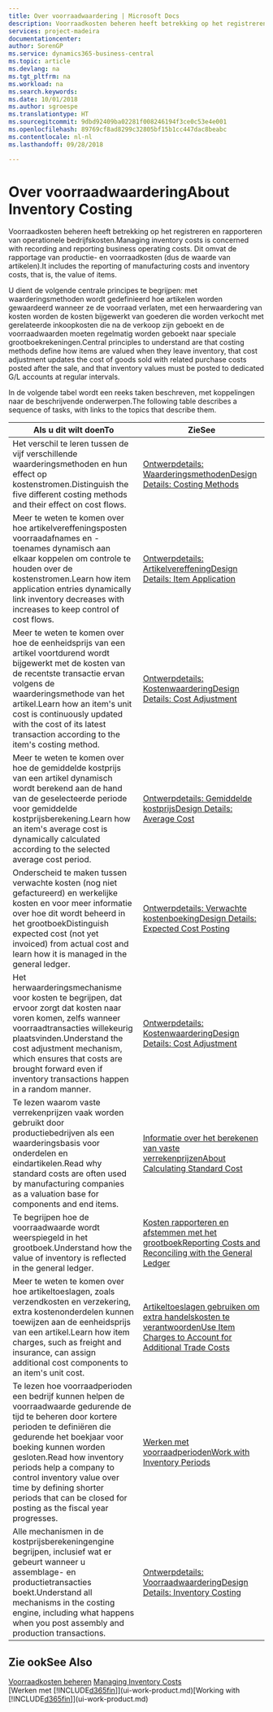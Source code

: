 ```yaml
---
title: Over voorraadwaardering | Microsoft Docs
description: Voorraadkosten beheren heeft betrekking op het registreren en rapporteren van operationele bedrijfskosten. Dit omvat de rapportage van productie- en voorraadkosten (dus de waarde van artikelen).
services: project-madeira
documentationcenter: 
author: SorenGP
ms.service: dynamics365-business-central
ms.topic: article
ms.devlang: na
ms.tgt_pltfrm: na
ms.workload: na
ms.search.keywords: 
ms.date: 10/01/2018
ms.author: sgroespe
ms.translationtype: HT
ms.sourcegitcommit: 9dbd92409ba02281f008246194f3ce0c53e4e001
ms.openlocfilehash: 89769cf8ad8299c32805bf15b1cc447dac8beabc
ms.contentlocale: nl-nl
ms.lasthandoff: 09/28/2018

---
```

# <a name="about-inventory-costing"></a><span data-ttu-id="574dc-104">Over voorraadwaardering</span><span class="sxs-lookup"><span data-stu-id="574dc-104">About Inventory Costing</span></span>
<span data-ttu-id="574dc-105">Voorraadkosten beheren heeft betrekking op het registreren en rapporteren van operationele bedrijfskosten.</span><span class="sxs-lookup"><span data-stu-id="574dc-105">Managing inventory costs is concerned with recording and reporting business operating costs.</span></span> <span data-ttu-id="574dc-106">Dit omvat de rapportage van productie- en voorraadkosten (dus de waarde van artikelen).</span><span class="sxs-lookup"><span data-stu-id="574dc-106">It includes the reporting of manufacturing costs and inventory costs, that is, the value of items.</span></span>  

 <span data-ttu-id="574dc-107">U dient de volgende centrale principes te begrijpen: met waarderingsmethoden wordt gedefinieerd hoe artikelen worden gewaardeerd wanneer ze de voorraad verlaten, met een herwaardering van kosten worden de kosten bijgewerkt van goederen die worden verkocht met gerelateerde inkoopkosten die na de verkoop zijn geboekt en de voorraadwaarden moeten regelmatig worden geboekt naar speciale grootboekrekeningen.</span><span class="sxs-lookup"><span data-stu-id="574dc-107">Central principles to understand are that costing methods define how items are valued when they leave inventory, that cost adjustment updates the cost of goods sold with related purchase costs posted after the sale, and that inventory values must be posted to dedicated G/L accounts at regular intervals.</span></span>  

 <span data-ttu-id="574dc-108">In de volgende tabel wordt een reeks taken beschreven, met koppelingen naar de beschrijvende onderwerpen.</span><span class="sxs-lookup"><span data-stu-id="574dc-108">The following table describes a sequence of tasks, with links to the topics that describe them.</span></span>   

|<span data-ttu-id="574dc-109">**Als u dit wilt doen**</span><span class="sxs-lookup"><span data-stu-id="574dc-109">**To**</span></span>|<span data-ttu-id="574dc-110">**Zie**</span><span class="sxs-lookup"><span data-stu-id="574dc-110">**See**</span></span>|  
|------------|-------------|  
|<span data-ttu-id="574dc-111">Het verschil te leren tussen de vijf verschillende waarderingsmethoden en hun effect op kostenstromen.</span><span class="sxs-lookup"><span data-stu-id="574dc-111">Distinguish the five different costing methods and their effect on cost flows.</span></span>|[<span data-ttu-id="574dc-112">Ontwerpdetails: Waarderingsmethoden</span><span class="sxs-lookup"><span data-stu-id="574dc-112">Design Details: Costing Methods</span></span>](design-details-costing-methods.md)|  
|<span data-ttu-id="574dc-113">Meer te weten te komen over hoe artikelvereffeningsposten voorraadafnames en -toenames dynamisch aan elkaar koppelen om controle te houden over de kostenstromen.</span><span class="sxs-lookup"><span data-stu-id="574dc-113">Learn how item application entries dynamically link inventory decreases with increases to keep control of cost flows.</span></span>|[<span data-ttu-id="574dc-114">Ontwerpdetails: Artikelvereffening</span><span class="sxs-lookup"><span data-stu-id="574dc-114">Design Details: Item Application</span></span>](design-details-item-application.md)|  
|<span data-ttu-id="574dc-115">Meer te weten te komen over hoe de eenheidsprijs van een artikel voortdurend wordt bijgewerkt met de kosten van de recentste transactie ervan volgens de waarderingsmethode van het artikel.</span><span class="sxs-lookup"><span data-stu-id="574dc-115">Learn how an item's unit cost is continuously updated with the cost of its latest transaction according to the item's costing method.</span></span>|[<span data-ttu-id="574dc-116">Ontwerpdetails: Kostenwaardering</span><span class="sxs-lookup"><span data-stu-id="574dc-116">Design Details: Cost Adjustment</span></span>](design-details-cost-adjustment.md)|  
|<span data-ttu-id="574dc-117">Meer te weten te komen over hoe de gemiddelde kostprijs van een artikel dynamisch wordt berekend aan de hand van de geselecteerde periode voor gemiddelde kostprijsberekening.</span><span class="sxs-lookup"><span data-stu-id="574dc-117">Learn how an item's average cost is dynamically calculated according to the selected average cost period.</span></span>|[<span data-ttu-id="574dc-118">Ontwerpdetails: Gemiddelde kostprijs</span><span class="sxs-lookup"><span data-stu-id="574dc-118">Design Details: Average Cost</span></span>](design-details-average-cost.md)|  
|<span data-ttu-id="574dc-119">Onderscheid te maken tussen verwachte kosten (nog niet gefactureerd) en werkelijke kosten en voor meer informatie over hoe dit wordt beheerd in het grootboek</span><span class="sxs-lookup"><span data-stu-id="574dc-119">Distinguish expected cost (not yet invoiced) from actual cost and learn how it is managed in the general ledger.</span></span>|[<span data-ttu-id="574dc-120">Ontwerpdetails: Verwachte kostenboeking</span><span class="sxs-lookup"><span data-stu-id="574dc-120">Design Details: Expected Cost Posting</span></span>](design-details-expected-cost-posting.md)|  
|<span data-ttu-id="574dc-121">Het herwaarderingsmechanisme voor kosten te begrijpen, dat ervoor zorgt dat kosten naar voren komen, zelfs wanneer voorraadtransacties willekeurig plaatsvinden.</span><span class="sxs-lookup"><span data-stu-id="574dc-121">Understand the cost adjustment mechanism, which ensures that costs are brought forward even if inventory transactions happen in a random manner.</span></span>|[<span data-ttu-id="574dc-122">Ontwerpdetails: Kostenwaardering</span><span class="sxs-lookup"><span data-stu-id="574dc-122">Design Details: Cost Adjustment</span></span>](design-details-cost-adjustment.md)|  
|<span data-ttu-id="574dc-123">Te lezen waarom vaste verrekenprijzen vaak worden gebruikt door productiebedrijven als een waarderingsbasis voor onderdelen en eindartikelen.</span><span class="sxs-lookup"><span data-stu-id="574dc-123">Read why standard costs are often used by manufacturing companies as a valuation base for components and end items.</span></span>|[<span data-ttu-id="574dc-124">Informatie over het berekenen van vaste verrekenprijzen</span><span class="sxs-lookup"><span data-stu-id="574dc-124">About Calculating Standard Cost</span></span>](finance-about-calculating-standard-cost.md)|  
|<span data-ttu-id="574dc-125">Te begrijpen hoe de voorraadwaarde wordt weerspiegeld in het grootboek.</span><span class="sxs-lookup"><span data-stu-id="574dc-125">Understand how the value of inventory is reflected in the general ledger.</span></span>|[<span data-ttu-id="574dc-126">Kosten rapporteren en afstemmen met het grootboek</span><span class="sxs-lookup"><span data-stu-id="574dc-126">Reporting Costs and Reconciling with the General Ledger</span></span>](finance-report-costs-and-reconcile-with-the-general-ledger.md)|  
|<span data-ttu-id="574dc-127">Meer te weten te komen over hoe artikeltoeslagen, zoals verzendkosten en verzekering, extra kostenonderdelen kunnen toewijzen aan de eenheidsprijs van een artikel.</span><span class="sxs-lookup"><span data-stu-id="574dc-127">Learn how item charges, such as freight and insurance, can assign additional cost components to an item's unit cost.</span></span>|[<span data-ttu-id="574dc-128">Artikeltoeslagen gebruiken om extra handelskosten te verantwoorden</span><span class="sxs-lookup"><span data-stu-id="574dc-128">Use Item Charges to Account for Additional Trade Costs</span></span>](payables-how-assign-item-charges.md)|  
|<span data-ttu-id="574dc-129">Te lezen hoe voorraadperioden een bedrijf kunnen helpen de voorraadwaarde gedurende de tijd te beheren door kortere perioden te definiëren die gedurende het boekjaar voor boeking kunnen worden gesloten.</span><span class="sxs-lookup"><span data-stu-id="574dc-129">Read how inventory periods help a company to control inventory value over time by defining shorter periods that can be closed for posting as the fiscal year progresses.</span></span>|[<span data-ttu-id="574dc-130">Werken met voorraadperioden</span><span class="sxs-lookup"><span data-stu-id="574dc-130">Work with Inventory Periods</span></span>](finance-how-to-work-with-inventory-periods.md)|  
|<span data-ttu-id="574dc-131">Alle mechanismen in de kostprijsberekeningengine begrijpen, inclusief wat er gebeurt wanneer u assemblage- en productietransacties boekt.</span><span class="sxs-lookup"><span data-stu-id="574dc-131">Understand all mechanisms in the costing engine, including what happens when you post assembly and production transactions.</span></span>|[<span data-ttu-id="574dc-132">Ontwerpdetails: Voorraadwaardering</span><span class="sxs-lookup"><span data-stu-id="574dc-132">Design Details: Inventory Costing</span></span>](design-details-inventory-costing.md)|

## <a name="see-also"></a><span data-ttu-id="574dc-133">Zie ook</span><span class="sxs-lookup"><span data-stu-id="574dc-133">See Also</span></span>
<span data-ttu-id="574dc-134">[Voorraadkosten beheren](finance-manage-inventory-costs.md)  </span><span class="sxs-lookup"><span data-stu-id="574dc-134">[Managing Inventory Costs](finance-manage-inventory-costs.md)  </span></span>  
<span data-ttu-id="574dc-135">[Werken met [!INCLUDE[d365fin](includes/d365fin_md.md)]](ui-work-product.md)</span><span class="sxs-lookup"><span data-stu-id="574dc-135">[Working with [!INCLUDE[d365fin](includes/d365fin_md.md)]](ui-work-product.md)</span></span>

